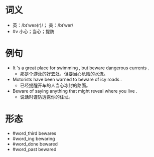# 词义
- 英：/bɪˈweə(r)/； 美：/bɪˈwer/
- #v 小心；当心；提防
# 例句
- It 's a great place for swimming , but beware dangerous currents .
	- 那是个游泳的好去处，但要当心危险的水流。
- Motorists have been warned to beware of icy roads .
	- 已经提醒开车的人当心冰封的路面。
- Beware of saying anything that might reveal where you live .
	- 说话时谨防透露你的住址。
# 形态
- #word_third bewares
- #word_ing bewaring
- #word_done bewared
- #word_past bewared

